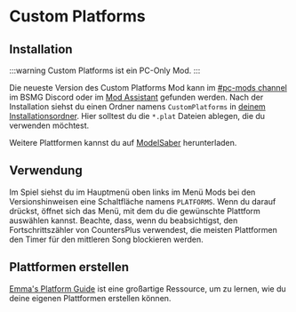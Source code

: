 # Custom Platforms

## Installation

:::warning Custom Platforms ist ein PC-Only Mod. :::

Die neueste Version des Custom Platforms Mod kann im [#pc-mods channel](https://discord.gg/beatsabermods) im BSMG Discord oder im [Mod Assistant](https://github.com/Assistant/ModAssistant) gefunden werden. Nach der Installation siehst du einen Ordner namens `CustomPlatforms` in [deinem Installationsordner](/faq/install-folder.md). Hier solltest du die `*.plat` Dateien ablegen, die du verwenden möchtest.

Weitere Plattformen kannst du auf [ModelSaber](https://modelsaber.com/Platforms/) herunterladen.

## Verwendung
Im Spiel siehst du im Hauptmenü oben links im Menü Mods bei den Versionshinweisen eine Schaltfläche namens `PLATFORMS`. Wenn du darauf drückst, öffnet sich das Menü, mit dem du die gewünschte Plattform auswählen kannst. Beachte, dass, wenn du beabsichtigst, den Fortschrittszähler von CountersPlus verwendest, die meisten Plattformen den Timer für den mittleren Song blockieren werden.

## Plattformen erstellen
[Emma's Platform Guide](./platforms-guide.md) ist eine großartige Ressource, um zu lernen, wie du deine eigenen Plattformen erstellen können.
